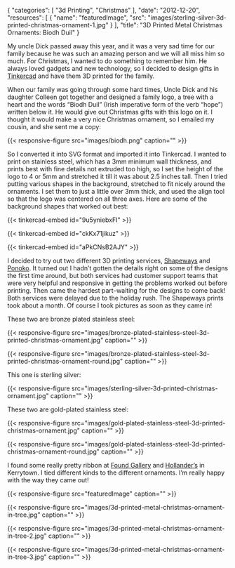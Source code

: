 
{
  "categories": [
    "3d Printing",
    "Christmas"
  ],
  "date": "2012-12-20",
  "resources": [
    {
      "name": "featuredImage",
      "src": "images/sterling-silver-3d-printed-christmas-ornament-1.jpg"
    }
  ],
  "title": "3D Printed Metal Christmas Ornaments: Biodh Duil"
}

My uncle Dick passed away this year, and it was a very sad time for our family because he was such
an amazing person and we will all miss him so much. For Christmas, I wanted to do something to
remember him. He always loved gadgets and new technology, so I decided to design gifts in
[Tinkercad](https://www.tinkercad.com) and have them 3D printed for the family.

When our family was going through some hard times, Uncle Dick and his daughter Colleen got together
and designed a family logo, a tree with a heart and the words “Biodh Duil” (Irish imperative form of
the verb “hope”) written below it. He would give out Christmas gifts with this logo on it. I thought
it would make a very nice Christmas ornament, so I emailed my cousin, and she sent me a copy:

{{< responsive-figure src="images/biodh.png" caption="" >}}

So I converted it into SVG format and imported it into Tinkercad. I wanted to print on stainless
steel, which has a 3mm minimum wall thickness, and prints best with fine details not extruded too
high, so I set the height of the logo to 4 or 5mm and stretched it till it was about 2.5 inches
tall. Then I tried putting various shapes in the background, stretched to fit nicely around the
ornaments. I set them to just a little over 3mm thick, and used the align tool so that the logo was
centered on all three axes. Here are some of the background shapes that worked out best:

{{< tinkercad-embed id="9u5yniebxFI" >}}

{{< tinkercad-embed id="ckKx71jikuz" >}}

{{< tinkercad-embed id="aPkCNsB2AJY" >}}

I decided to try out two different 3D printing services, [Shapeways](https://www.shapeways.com/) and
[Ponoko](https://www.ponoko.com/). It turned out I hadn’t gotten the details right on some of the
designs the first time around, but both services had customer support teams that were very helpful
and responsive in getting the problems worked out before printing. Then came the hardest
part–waiting for the designs to come back! Both services were delayed due to the holiday rush. The
Shapeways prints took about a month. Of course I took pictures as soon as they came in!

These two are bronze plated stainless steel:

{{< responsive-figure src="images/bronze-plated-stainless-steel-3d-printed-christmas-ornament.jpg" caption="" >}}

{{< responsive-figure src="images/bronze-plated-stainless-steel-3d-printed-christmas-ornament-round.jpg" caption="" >}}

This one is sterling silver:

{{< responsive-figure src="images/sterling-silver-3d-printed-christmas-ornament.jpg" caption="" >}}

These two are gold-plated stainless steel:

{{< responsive-figure src="images/gold-plated-stainless-steel-3d-printed-christmas-ornament.jpg" caption="" >}}

{{< responsive-figure src="images/gold-plated-stainless-steel-3d-printed-christmas-ornament-round.jpg" caption="" >}}

I found some really pretty ribbon at [Found Gallery](https://foundgallery.com/) and
[Hollander’s](https://www.hollanders.com/) in Kerrytown. I tied different kinds to the different
ornaments. I’m really happy with the way they came out!

{{< responsive-figure src="featuredImage" caption="" >}}

{{< responsive-figure src="images/3d-printed-metal-christmas-ornament-in-tree.jpg" caption="" >}}

{{< responsive-figure src="images/3d-printed-metal-christmas-ornament-in-tree-2.jpg" caption="" >}}

{{< responsive-figure src="images/3d-printed-metal-christmas-ornament-in-tree-3.jpg" caption="" >}}
